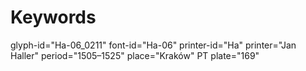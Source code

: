 # Keywords
glyph-id="Ha-06_0211"
font-id="Ha-06"
printer-id="Ha"
printer="Jan Haller"
period="1505–1525"
place="Kraków"
PT plate="169"
